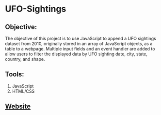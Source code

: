 # UFO-Sightings

## **Objective:**
The objective of this project is to use JavaScript to append a UFO sightings dataset from 2010, originally stored in an array of JavaScript objects, as a table to a webpage. Multiple input fields and an event handler are added to allow users to filter the displayed data by UFO sighting date, city, state, country, and shape.

## **Tools:**
1. JavaScript
2. HTML/CSS

## **[Website](https://armin-1337.github.io/UFO-Sightings)**
 
